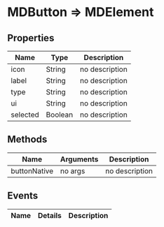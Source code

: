 # MDButton => MDElement

## Properties
Name | Type | Description
--- | --- | ---
icon | String | no description
label | String | no description
type | String | no description
ui | String | no description
selected | Boolean | no description

## Methods
Name | Arguments | Description
--- | --- | ---
buttonNative | no args | no description

## Events
Name | Details | Description
--- | --- | ---

